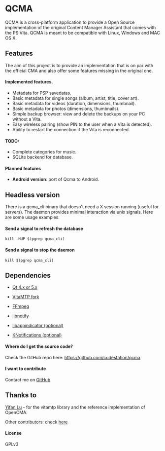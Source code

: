 QCMA
====

QCMA is a cross-platform application to provide a Open Source implementation
of the original Content Manager Assistant that comes with the PS Vita. QCMA is
meant to be compatible with Linux, Windows and MAC OS X.

## Features

The aim of this project is to provide an implementation that is on par with the
official CMA and also offer some features missing in the original one.

#### Implemented features.
* Metadata for PSP savedatas.
* Basic metadata for single songs (album, artist, title, cover art).
* Basic metadata for videos (duration, dimensions, thumbnail).
* Basic metadata for photos (dimensions, thumbnails).
* Simple backup browser: view and delete the backups on your PC without a Vita.
* Easy wireless pairing (show PIN to the user when a Vita is detected).
* Ability to restart the connection if the Vita is reconnected.

#### TODO:
* Complete categories for music.
* SQLite backend for database.

#### Planned features
* **Android version**: port of Qcma to Android.

## Headless version

There is a qcma_cli binary that doesn't need a X session running (useful for servers).
The daemon provides minimal interaction via unix signals. Here are some usage examples:

#### Send a signal to refresh the database

```
kill -HUP $(pgrep qcma_cli)
```

#### Send a signal to stop the daemon

```
kill $(pgrep qcma_cli)
```

## Dependencies
* [Qt 4.x or 5.x](http://www.qt.io/)

* [VitaMTP fork](https://github.com/codestation/vitamtp)

* [FFmpeg](http://www.ffmpeg.org/)

* [libnotify](http://library.gnome.org/devel/notification-spec/)

* [libappindicator (optional)](https://launchpad.net/libappindicator)

* [KNotifications (optional)](https://projects.kde.org/projects/frameworks/knotifications)

#### Where do I get the source code?
Check the GitHub repo here: https://github.com/codestation/qcma

#### I want to contribute 
Contact me on [GitHub](https://github.com/codestation/) 

## Thanks to
[Yifan Lu](https://github.com/yifanlu/vitamtp/) - for the vitamtp library and
the reference implementation of OpenCMA.

Other contributors: check [here](https://github.com/codestation/qcma/graphs/contributors)

#### License
GPLv3
